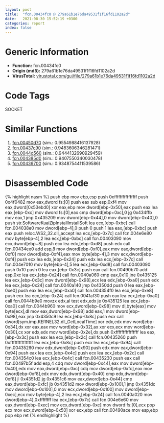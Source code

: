 ```yaml
---
layout: post
title:  "fcn.00434fc0 @ 279a61b1e76da49531f1f16fd1102a2d"
date:   2021-08-30 15:52:19 +0300
categories: report
index: false
---
```


# Generic Information
- **Function:** fcn.00434fc0
- **Origin (md5):** 279a61b1e76da49531f1f16fd1102a2d
- **VirusTotal:** [virustotal.com/gui/file/279a61b1e76da49531f1f16fd1102a2d][virustotal_ref]

# Code Tags
<span class="tag" id="SOCKET">SOCKET</span>


# Similar Functions

1. [fcn.00450d70][similar_1_ref] (sim.: 0.9554988416137928)
2. [fcn.00437c90][similar_2_ref] (sim.: 0.9483606346281471)
3. [fcn.0044d560][similar_3_ref] (sim.: 0.9444132690929459)
4. [fcn.004385d0][similar_4_ref] (sim.: 0.9407550340030478)
5. [fcn.00436700][similar_5_ref] (sim.: 0.9348754411539586)


# Disassembled Code

{% highlight nasm %}
push ebp
mov ebp,esp
push 0xffffffffffffffff
push 0x4f0482
mov eax,dword fs:[0]
push eax
sub esp,0xf4
mov eax,dword[0x53ebd0]
xor eax,ebp
mov dword[ebp-0x50],eax
push eax
lea eax,[ebp-0xc]
mov dword fs:[0],eax
cmp dword[ebp+0xc],0
jg 0x434ffb
mov eax,1
jmp 0x435209
mov dword[ebp-0x44],0
mov dword[ebp-0x40],0
push str.SoftwareKuaiZipInstallInstallSoft
lea ecx,[ebp-0xbc]
call fcn.004038e0
mov dword[ebp-4],0
push 0
push 1
lea eax,[ebp-0xbc]
push eax
push reloc.WS2_32.dll_accept
lea ecx,[ebp-0x7c]
call fcn.004e6e80
mov byte[ebp-4],2
lea ecx,[ebp-0xbc]
call fcn.00403090
mov ecx,dword[ebp+8]
push ecx
lea edx,[ebp-0xd8]
push edx
call fcn.00434ee0
add esp,8
mov dword[ebp-0xf0],eax
mov eax,dword[ebp-0xf0]
mov dword[ebp-0xf4],eax
mov byte[ebp-4],3
mov ecx,dword[ebp-0xf4]
push ecx
lea edx,[ebp-0x24]
push edx
lea ecx,[ebp-0x7c]
call fcn.004e7010
mov byte[ebp-4],5
lea ecx,[ebp-0xd8]
call fcn.00403090
push 0x10
push 0
lea eax,[ebp-0x3c]
push eax
call fcn.00490b70
add esp,0xc
lea ecx,[ebp-0x24]
call fcn.0040a060
cmp eax,0x10
jne 0x435125
lea ecx,[ebp-0x3c]
mov dword[ebp-0x98],ecx
lea edx,[ebp-0xa0]
push edx
lea ecx,[ebp-0x24]
call fcn.0040a140
jmp 0x4350dd
push 0
lea eax,[ebp-0xe0]
push eax
lea ecx,[ebp-0xa0]
call fcn.004354f0
lea ecx,[ebp-0xe8]
push ecx
lea ecx,[ebp-0x24]
call fcn.0041af30
push eax
lea ecx,[ebp-0xa0]
call fcn.0044b9e0
movzx edx,al
test edx,edx
je 0x435125
lea ecx,[ebp-0xa0]
call fcn.0044b960
mov ecx,dword[ebp-0x98]
mov dl,byte[eax]
mov byte[ecx],dl
mov eax,dword[ebp-0x98]
add eax,1
mov dword[ebp-0x98],eax
jmp 0x4350c9
lea ecx,[ebp-0x8c]
push ecx
call dword[sym.imp.KERNEL32.dll_GetLocalTime]
xor edx,edx
mov word[ebp-0x34],dx
xor eax,eax
mov word[ebp-0x32],ax
xor ecx,ecx
mov word[ebp-0x30],cx
xor edx,edx
mov word[ebp-0x2e],dx
push 0xffffffffffffffff
lea eax,[ebp-0x3c]
push eax
lea ecx,[ebp-0x2c]
call fcn.00435260
push 0xffffffffffffffff
lea ecx,[ebp-0x8c]
push ecx
lea ecx,[ebp-0x94]
call fcn.00435260
mov edx,dword[ebp-0x90]
push edx
mov eax,dword[ebp-0x94]
push eax
lea ecx,[ebp-0x4c]
push ecx
lea ecx,[ebp-0x2c]
call fcn.004354c0
lea ecx,[ebp-0x4c]
call fcn.00435230
push eax
call fcn.00497b5f
add esp,4
cdq
mov dword[ebp-0x44],eax
mov dword[ebp-0x40],edx
mov eax,dword[ebp+0xc]
cdq
mov dword[ebp-0xfc],eax
mov dword[ebp-0xf8],edx
mov edx,dword[ebp-0x40]
cmp edx,dword[ebp-0xf8]
jl 0x4351d2
jg 0x4351c6
mov eax,dword[ebp-0x44]
cmp eax,dword[ebp-0xfc]
jb 0x4351d2
mov dword[ebp-0x100],1
jmp 0x4351dc
mov dword[ebp-0x100],0
mov ecx,dword[ebp-0x100]
mov dword[ebp-0xec],ecx
mov byte[ebp-4],2
lea ecx,[ebp-0x24]
call fcn.0040a020
mov dword[ebp-4],0xffffffff
lea ecx,[ebp-0x7c]
call fcn.004e6e60
mov eax,dword[ebp-0xec]
mov ecx,dword[ebp-0xc]
mov dword fs:[0],ecx
pop ecx
mov ecx,dword[ebp-0x50]
xor ecx,ebp
call fcn.00490ace
mov esp,ebp
pop ebp
ret
{% endhighlight %}


[similar_1_ref]: /report/fcn.00450d70@c60344b51fa39a329b92557d24ff7670
[similar_2_ref]: /report/fcn.00437c90@279a61b1e76da49531f1f16fd1102a2d
[similar_3_ref]: /report/fcn.0044d560@c60344b51fa39a329b92557d24ff7670
[similar_4_ref]: /report/fcn.004385d0@279a61b1e76da49531f1f16fd1102a2d
[similar_5_ref]: /report/fcn.00436700@279a61b1e76da49531f1f16fd1102a2d
[virustotal_ref]: https://www.virustotal.com/gui/file/279a61b1e76da49531f1f16fd1102a2d